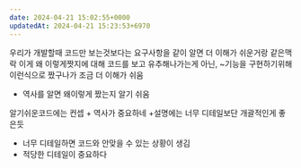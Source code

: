 ```yaml
---
date: 2024-04-21 15:02:55+0000
updatedAt: 2024-04-21 15:23:53+6970
---
```

우리가 개발할때 코드만 보는것보다는 요구사항을 같이 알면 더 이해가 쉬운거랑 같은맥락
이게 왜 이렇게짯지에 대해 코드를 보고 유추해나가는게 아닌, ~기능을 구현하기위해 이런식으로 짰구나가 조금 더 이해가 쉬움
+ 역사를 알면 왜이렇게 짰는지 알기 쉬움

알기쉬운코드에는 컨셉 + 역사가 중요하네
+설명에는 너무 디테일보단 개괄적인게 좋은듯
 - 너무 디테일하면 코드와 안맞을 수 있는 상황이 생김
 - 적당한 디테일이 중요하다
